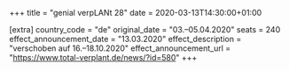 +++
title = "genial verpLANt 28"
date = 2020-03-13T14:30:00+01:00

[extra]
country_code = "de"
original_date = "03.–05.04.2020"
seats = 240
effect_announcement_date = "13.03.2020"
effect_description = "verschoben auf 16.–18.10.2020"
effect_announcement_url = "https://www.total-verplant.de/news/?id=580"
+++
